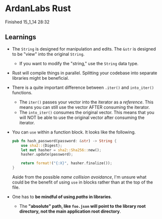 # ArdanLabs Rust

Finished 15_1_14 28:32

## Learnings

- The `String` is designed for manipulation and edits. The `&str` is designed to be "view" into the original `String`.
    - If you want to modify the "string," use the `String` data type.

- Rust will compile things in parallel. Splitting your codebase into separate libraries might be beneficial.

- There is a quite important difference between `.iter()` and `into_iter()` functions.
    - The `iter()` passes your vector into the iterator as a _reference_. This means you can still use the vector AFTER consuming the iterator.
    - The `into_iter()` consumes the original vector. This means that you will NOT be able to use the original vector after consuming the iterator.

- You can `use` within a function block. It looks like the following.

  ```rust
  pub fn hash_password(password: &str) -> String {
      use sha2::{Digest};
      let mut hasher = sha2::Sha256::new();
      hasher.update(password);

      return format!("{:X}", hasher.finalize());
  }
  ```

  Aside from the possible _name collision avoidance_, I'm unsure what could be the benefit of using `use` in blocks rather than at the top of the file.

- One has to **be mindful of using _paths_ in libraries**.
    - The **"absolute" path, like `foo.json` will point to the library root directory, not the main application root directory**.